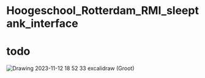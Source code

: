 # Hoogeschool_Rotterdam_RMI_sleeptank_interface

# todo

![Drawing 2023-11-12 18 52 33 excalidraw (Groot)](https://github.com/Freekbaars/Hoogeschool_Rotterdam_RMI_sleeptank_interface/assets/128144051/6a93ba8a-19b5-4855-abc0-cd196bb3cb56)


